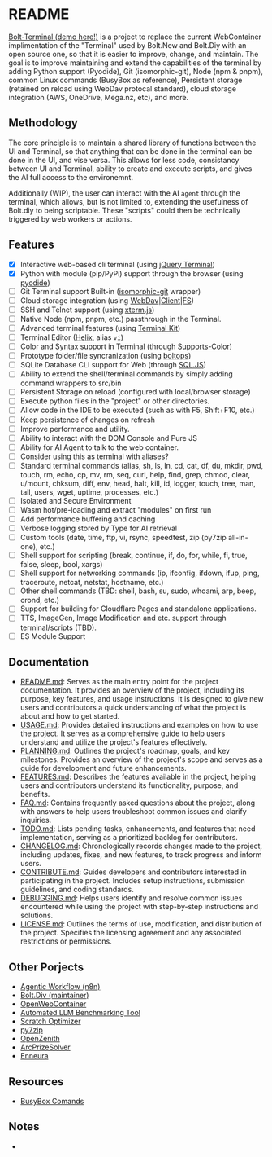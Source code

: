 # README
[Bolt-Terminal (demo here!)](https://terminal.boltdiy.com) is a project to replace the current WebContainer implimentation of the "Terminal" 
used by Bolt.New and Bolt.Diy with an open source one, so that it is easier to improve, change, and maintain. The goal is to improve 
maintaining and extend the capabilities of the terminal by adding Python support (Pyodide), Git (isomorphic-git), Node (npm & pnpm), common 
Linux commands (BusyBox as reference), Persistent storage (retained on reload using WebDav protocal standard), cloud storage integration 
(AWS, OneDrive, Mega.nz, etc), and more.

## Methodology
The core principle is to maintain a shared library of functions between the UI and Terminal, so that anything that 
can be done in the terminal can be done in the UI, and vise versa. This allows for less code, consistancy between UI 
and Terminal, ability to create and execute scripts, and gives the AI full access to the environemnt.

Additionally (WIP), the user can interact with the AI `agent` through the terminal, which allows, but is not limited to, extending the usefulness of Bolt.diy to being scriptable. These "scripts" could then be technically triggered by web workers or actions.

## Features
- [x] Interactive web-based cli terminal (using [jQuery Terminal](https://github.com/jcubic/jquery.terminal))
- [x] Python with module (pip/PyPi) support through the browser (using [pyodide](https://github.com/pyodide/pyodide))
- [ ] Git Terminal support Built-in ([isomorphic-git](https://github.com/isomorphic-git/isomorphic-git) wrapper)
- [ ] Cloud storage integration (using [WebDav](https://www.npmjs.com/package/webdav)|[Client](https://github.com/perry-mitchell/webdav-client)|[FS](https://github.com/perry-mitchell/webdav-fs))
- [ ] SSH and Telnet support (using [xterm.js](https://github.com/xtermjs/xterm.js))
- [ ] Native Node (npm, pnpm, etc.) passthrough in the Terminal.
- [ ] Advanced terminal features (using [Terminal Kit](https://github.com/cronvel/terminal-kit))
- [ ] Terminal Editor ([Helix](https://github.com/helix-editor/helix), alias `vi`)
- [ ] Color and Syntax support in Terminal (through [Supports-Color](https://github.com/chalk/supports-color))
- [ ] Prototype folder/file syncranization (using [boltops](https://www.npmjs.com/package/boltops))
- [ ] SQLite Database CLI support for Web (through [SQL.JS](https://github.com/sql-js/sql.js))
- [ ] Ability to extend the shell/terminal commands by simply adding command wrappers to src/bin
- [ ] Persistent Storage on reload (configured with local/browser storage)
- [ ] Execute python files in the "project" or other directories.
- [ ] Allow code in the IDE to be executed (such as with F5, Shift+F10, etc.)
- [ ] Keep persistence of changes on refresh
- [ ] Improve performance and utility.
- [ ] Ability to interact with the DOM Console and Pure JS
- [ ] Ability for AI Agent to talk to the web container.
- [ ] Consider using this as terminal with aliases?
- [ ] Standard terminal commands (alias, sh, ls, ln, cd, cat, df, du, mkdir, pwd, touch, rm, echo, cp, mv, rm, seq, curl, 
      help, find, grep, chmod, clear, u/mount, chksum, diff, env, head, halt, kill, id, logger, touch, tree, man, tail, users, 
	  wget, uptime, processes, etc.)
- [ ] Isolated and Secure Environment
- [ ] Wasm hot/pre-loading and extract "modules" on first run
- [ ] Add performance buffering and caching
- [ ] Verbose logging stored by Type for AI retrieval
- [ ] Custom tools (date, time, ftp, vi, rsync, speedtest, zip (py7zip all-in-one), etc.)
- [ ] Shell support for scripting (break, continue, if, do, for, while, fi, true, false, sleep, bool, xargs)
- [ ] Shell support for networking commands (ip, ifconfig, ifdown, ifup, ping, traceroute, netcat, netstat, hostname, etc.)
- [ ] Other shell commands (TBD: shell, bash, su, sudo, whoami, arp, beep, crond, etc.)
- [ ] Support for building for Cloudflare Pages and standalone applications.
- [ ] TTS, ImageGen, Image Modification and etc. support through terminal/scripts (TBD).
- [ ] ES Module Support

## Documentation  
- [README.md](#): Serves as the main entry point for the project documentation. It provides an overview of the project, including its purpose, key features, and usage instructions. It is designed to give new users and contributors a quick understanding of what the project is about and how to get started.  
- [USAGE.md](./docs/USAGE.md): Provides detailed instructions and examples on how to use the project. It serves as a comprehensive guide to help users understand and utilize the project's features effectively.  
- [PLANNING.md](./docs/PLANNING.md): Outlines the project's roadmap, goals, and key milestones. Provides an overview of the project's scope and serves as a guide for development and future enhancements.  
- [FEATURES.md](./docs/FEATURES.md): Describes the features available in the project, helping users and contributors understand its functionality, purpose, and benefits.  
- [FAQ.md](./docs/FAQ.md): Contains frequently asked questions about the project, along with answers to help users troubleshoot common issues and clarify inquiries.  
- [TODO.md](./docs/TODO.md): Lists pending tasks, enhancements, and features that need implementation, serving as a prioritized backlog for contributors.  
- [CHANGELOG.md](./docs/CHANGELOG.md): Chronologically records changes made to the project, including updates, fixes, and new features, to track progress and inform users.  
- [CONTRIBUTE.md](./docs/CONTRIBUTE.md): Guides developers and contributors interested in participating in the project. Includes setup instructions, submission guidelines, and coding standards.  
- [DEBUGGING.md](./docs/DEBUGGING.md): Helps users identify and resolve common issues encountered while using the project with step-by-step instructions and solutions.  
- [LICENSE.md](./docs/LICENSE.md): Outlines the terms of use, modification, and distribution of the project. Specifies the licensing agreement and any associated restrictions or permissions.  

## Other Porjects
- [Agentic Workflow (n8n)]()
- [Bolt.Div (maintainer)]()
- [OpenWebContainer]()
- [Automated LLM Benchmarking Tool]()
- [Scratch Optimizer]()
- [py7zip]()
- [OpenZenith]()
- [ArcPrizeSolver]()
- [Enneura]()

## Resources
- [BusyBox Comands](https://www.busybox.net/BusyBox.html)

## Notes
-
